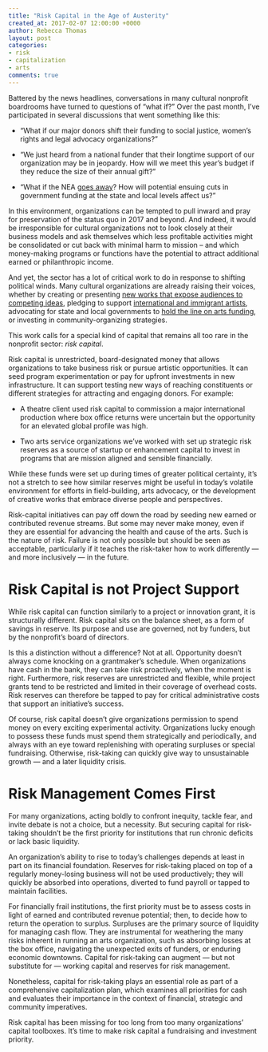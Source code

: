 ```yaml
---
title: "Risk Capital in the Age of Austerity"
created_at: 2017-02-07 12:00:00 +0000
author: Rebecca Thomas
layout: post
categories:
- risk
- capitalization
- arts
comments: true
---
```

Battered by the news headlines, conversations in many cultural nonprofit boardrooms have turned to questions of “what if?” Over the past month, I’ve participated in several discussions that went something like this:

- &ldquo;What if our major donors shift their funding to social justice, women’s rights and legal advocacy organizations?&rdquo;

- &ldquo;We just heard from a national funder that their longtime support of our organization may be in jeopardy. How will we meet this year’s budget if they reduce the size of their annual gift?&rdquo;

- &ldquo;What if the NEA [goes away](https://www.nytimes.com/2017/01/30/arts/design/donald-trump-arts-humanities-public-television.html)? How will potential ensuing cuts in government funding at the state and local levels affect us?&rdquo;

In this environment, organizations can be tempted to pull inward and pray for preservation of the status quo in 2017 and beyond. And indeed, it would be irresponsible for cultural organizations not to look closely at their business models and ask themselves which less profitable activities might be consolidated or cut back with minimal harm to mission – and which money-making programs or functions have the potential to attract additional earned or philanthropic income.

And yet, the sector has a lot of critical work to do in response to shifting political winds. Many cultural organizations are already raising their voices, whether by creating or presenting [new works that expose audiences to competing ideas](https://www.nytimes.com/2017/02/05/theater/trump-wall-mexico-play.html), pledging to support [international and immigrant artists](https://www.washingtonpost.com/news/answer-sheet/wp/2017/02/02/mass-college-creates-refugee-scholarship-for-a-student-affected-by-trumps-travel-ban/?utm_term=.c3df5d1e542e), advocating for state and local governments to [hold the line on arts funding](http://www.pressherald.com/2017/01/29/maine-arts-groups-prepare-to-fight-trump-in-case-of-budget-cuts/), or investing in community-organizing strategies.

This work calls for a special kind of capital that remains all too rare in the nonprofit sector: _risk capital_.

Risk capital is unrestricted, board-designated money that allows organizations to take business risk or pursue artistic opportunities. It can seed program experimentation or pay for upfront investments in new infrastructure. It can support testing new ways of reaching constituents or different strategies for attracting and engaging donors. For example:

- A theatre client used risk capital to commission a major international production where box office returns were uncertain but the opportunity for an elevated global profile was high.

- Two arts service organizations we’ve worked with set up strategic risk reserves as a source of startup or enhancement capital to invest in programs that are mission aligned and sensible financially.

While these funds were set up during times of greater political certainty, it’s not a stretch to see how similar reserves might be useful in today’s volatile environment for efforts in field-building, arts advocacy, or the development of creative works that embrace diverse people and perspectives.

Risk-capital initiatives can pay off down the road by seeding new earned or contributed revenue streams. But some may never make money, even if they are essential for advancing the health and cause of the arts. Such is the nature of risk. Failure is not only possible but should be seen as acceptable, particularly if it teaches the risk-taker how to work differently &mdash; and more inclusively &mdash; in the future.

# Risk Capital is not Project Support

While risk capital can function similarly to a project or innovation grant, it is structurally different. Risk capital sits on the balance sheet, as a form of savings in reserve. Its purpose and use are governed, not by funders, but by the nonprofit’s board of directors.

Is this a distinction without a difference? Not at all. Opportunity doesn’t always come knocking on a grantmaker’s schedule. When organizations have cash in the bank, they can take risk proactively, when the moment is right. Furthermore, risk reserves are unrestricted and flexible, while project grants tend to be restricted and limited in their coverage of overhead costs. Risk reserves can therefore be tapped to pay for critical administrative costs that support an initiative’s success.

Of course, risk capital doesn’t give organizations permission to spend money on every exciting experimental activity. Organizations lucky enough to possess these funds must spend them strategically and periodically, and always with an eye toward replenishing with operating surpluses or special fundraising. Otherwise, risk-taking can quickly give way to unsustainable growth &mdash; and a later liquidity crisis.

# Risk Management Comes First

For many organizations, acting boldly to confront inequity, tackle fear, and invite debate is not a choice, but a necessity. But securing capital for risk-taking shouldn’t be the first priority for institutions that run chronic deficits or lack basic liquidity.

An organization’s ability to rise to today’s challenges depends at least in part on its financial foundation. Reserves for risk-taking placed on top of a regularly money-losing business will not be used productively; they will quickly be absorbed into operations, diverted to fund payroll or tapped to maintain facilities.

For financially frail institutions, the first priority must be to assess costs in light of earned and contributed revenue potential; then, to decide how to return the operation to surplus. Surpluses are the primary source of liquidity for managing cash flow. They are instrumental for weathering the many risks inherent in running an arts organization, such as absorbing losses at the box office, navigating the unexpected exits of funders, or enduring economic downtowns. Capital for risk-taking can augment &mdash; but not substitute for &mdash; working capital and reserves for risk management.

Nonetheless, capital for risk-taking plays an essential role as part of a comprehensive capitalization plan, which examines all priorities for cash and evaluates their importance in the context of financial, strategic and community imperatives.

Risk capital has been missing for too long from too many organizations’ capital toolboxes. It’s time to make risk capital a fundraising and investment priority.